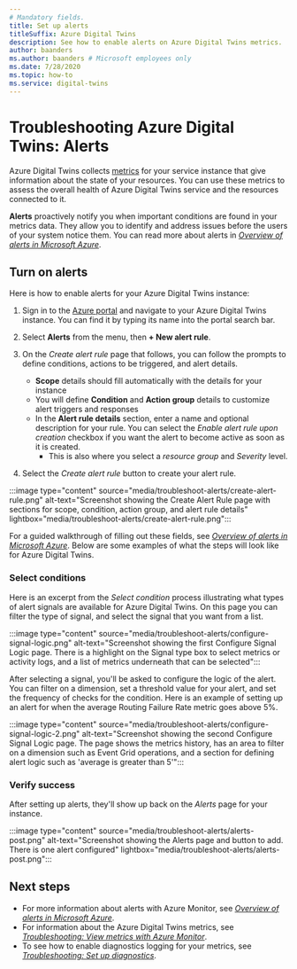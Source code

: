 ```yaml
---
# Mandatory fields.
title: Set up alerts
titleSuffix: Azure Digital Twins
description: See how to enable alerts on Azure Digital Twins metrics.
author: baanders
ms.author: baanders # Microsoft employees only
ms.date: 7/28/2020
ms.topic: how-to
ms.service: digital-twins
---
```


# Troubleshooting Azure Digital Twins: Alerts

Azure Digital Twins collects [metrics](troubleshoot-metrics.md) for your service instance that give information about the state of your resources. You can use these metrics to assess the overall health of Azure Digital Twins service and the resources connected to it.

**Alerts** proactively notify you when important conditions are found in your metrics data. They allow you to identify and address issues before the users of your system notice them. You can read more about alerts in [*Overview of alerts in Microsoft Azure*](../azure-monitor/platform/alerts-overview.md).

## Turn on alerts

Here is how to enable alerts for your Azure Digital Twins instance:

1. Sign in to the [Azure portal](https://portal.azure.com) and navigate to your Azure Digital Twins instance. You can find it by typing its name into the portal search bar. 

2. Select **Alerts** from the menu, then **+ New alert rule**.

3. On the *Create alert rule* page that follows, you can follow the prompts to define conditions, actions to be triggered, and alert details.     
    * **Scope** details should fill automatically with the details for your instance
    * You will define **Condition** and **Action group** details to customize alert triggers and responses
    * In the **Alert rule details** section, enter a name and optional description for your rule. You can select the _Enable alert rule upon creation_ checkbox if you want the alert to become active as soon as it is created.
        - This is also where you select a _resource group_ and _Severity_ level.

4. Select the _Create alert rule_ button to create your alert rule.

:::image type="content" source="media/troubleshoot-alerts/create-alert-rule.png" alt-text="Screenshot showing the Create Alert Rule page with sections for scope, condition, action group, and alert rule details" lightbox="media/troubleshoot-alerts/create-alert-rule.png":::

For a guided walkthrough of filling out these fields, see [*Overview of alerts in Microsoft Azure*](../azure-monitor/platform/alerts-overview.md). Below are some examples of what the steps will look like for Azure Digital Twins.

### Select conditions

Here is an excerpt from the *Select condition* process illustrating what types of alert signals are available for Azure Digital Twins. On this page you can filter the type of signal, and select the signal that you want from a list.

:::image type="content" source="media/troubleshoot-alerts/configure-signal-logic.png" alt-text="Screenshot showing the first Configure Signal Logic page. There is a highlight on the Signal type box to select metrics or activity logs, and a list of metrics underneath that can be selected":::

After selecting a signal, you'll be asked to configure the logic of the alert. You can filter on a dimension, set a threshold value for your alert, and set the frequency of checks for the condition. Here is an example of setting up an alert for when the average Routing Failure Rate metric goes above 5%.

:::image type="content" source="media/troubleshoot-alerts/configure-signal-logic-2.png" alt-text="Screenshot showing the second Configure Signal Logic page. The page shows the metrics history, has an area to filter on a dimension such as Event Grid operations, and a section for defining alert logic such as 'average is greater than 5'":::

### Verify success

After setting up alerts, they'll show up back on the *Alerts* page for your instance.
 
:::image type="content" source="media/troubleshoot-alerts/alerts-post.png" alt-text="Screenshot showing the Alerts page and button to add. There is one alert configured" lightbox="media/troubleshoot-alerts/alerts-post.png":::

## Next steps

* For more information about alerts with Azure Monitor, see [*Overview of alerts in Microsoft Azure*](../azure-monitor/platform/alerts-overview.md).
* For information about the Azure Digital Twins metrics, see [*Troubleshooting: View metrics with Azure Monitor*](troubleshoot-metrics.md).
* To see how to enable diagnostics logging for your metrics, see [*Troubleshooting: Set up diagnostics*](troubleshoot-diagnostics.md).
